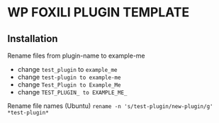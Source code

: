 # WP FOXILI PLUGIN TEMPLATE

## Installation
Rename files from plugin-name to example-me
- change `test_plugin` to `example_me`
- change `test-plugin to example-me`
- change `Test_Plugin to Example_Me`
- change `TEST_PLUGIN_ to EXAMPLE_ME_`

Rename file names (Ubuntu)
`rename -n 's/test-plugin/new-plugin/g' *test-plugin*`



